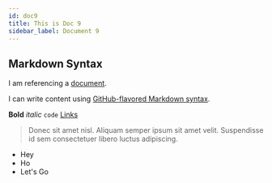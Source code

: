 ```yaml
---
id: doc9
title: This is Doc 9
sidebar_label: Document 9
---
```

## Markdown Syntax
I am referencing a [document](doc1.md).

I can write content using [GitHub-flavored Markdown syntax](https://github.github.com/gfm/).


**Bold** _italic_ `code` [Links](#url)

> Donec sit amet nisl. Aliquam semper ipsum sit amet velit. Suspendisse
> id sem consectetuer libero luctus adipiscing.

* Hey
* Ho
* Let's Go
